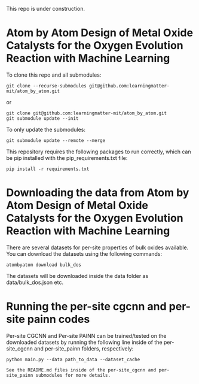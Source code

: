 This repo is under construction.

# Atom by Atom Design of Metal Oxide Catalysts for the Oxygen Evolution Reaction with Machine Learning

To clone this repo and all submodules:
```
git clone --recurse-submodules git@github.com:learningmatter-mit/atom_by_atom.git
```
or
```
git clone git@github.com:learningmatter-mit/atom_by_atom.git
git submodule update --init
```

To only update the submodules:
```
git submodule update --remote --merge
```
This repository requires the following packages to run correctly, which can be pip installed with the pip_requirements.txt file:
```
pip install -r requirements.txt
```


# Downloading the data from Atom by Atom Design of Metal Oxide Catalysts for the Oxygen Evolution Reaction with Machine Learning

There are several datasets for per-site properties of bulk oxides available. You can download the datasets using the following commands: 
```
atombyatom download bulk_dos
```

The datasets will be downloaded inside the data folder as data/bulk_dos.json etc.

# Running the per-site cgcnn and per-site painn codes

Per-site CGCNN and Per-site PAINN can be trained/tested on the downloaded datasets by running the following line inside of the per-site_cgcnn and per-site_painn folders, respectively:
```
python main.py --data path_to_data --dataset_cache 

See the README.md files inside of the per-site_cgcnn and per-site_painn submodules for more details. 
